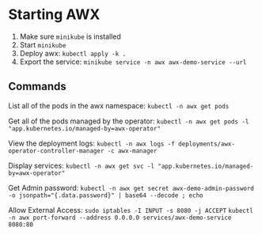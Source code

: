 # Starting AWX

1. Make sure `minikube` is installed
2. Start `minikube`
3. Deploy awx: `kubectl apply -k .`
4. Export the service: `minikube service -n awx awx-demo-service --url`

## Commands

List all of the pods in the awx namespace:
`kubectl -n awx get pods`

Get all of the pods managed by the operator:
`kubectl -n awx get pods -l "app.kubernetes.io/managed-by=awx-operator"`

View the deployment logs:
`kubectl -n awx logs -f deployments/awx-operator-controller-manager -c awx-manager`

Display services:
`kubectl -n awx get svc -l "app.kubernetes.io/managed-by=awx-operator"`

Get Admin password:
`kubectl -n awx get secret awx-demo-admin-password -o jsonpath="{.data.password}" | base64 --decode ; echo`

Allow External Access:
`sudo iptables -I INPUT -s 8080 -j ACCEPT`
`kubectl -n awx port-forward --address 0.0.0.0 services/awx-demo-service 8080:80`

